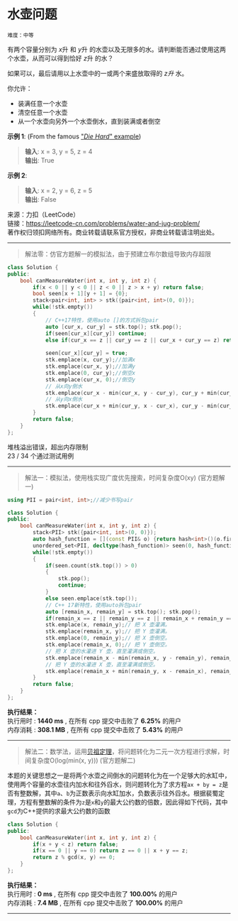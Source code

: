 # 水壶问题 #  
`难度：中等` 

有两个容量分别为 *x*升 和 *y*升 的水壶以及无限多的水。请判断能否通过使用这两个水壶，从而可以得到恰好 *z*升 的水？  

如果可以，最后请用以上水壶中的一或两个来盛放取得的 *z升* 水。  

你允许：  
- 装满任意一个水壶  
- 清空任意一个水壶  
- 从一个水壶向另外一个水壶倒水，直到装满或者倒空  

**示例 1**: (From the famous ["*Die Hard*" example](https://www.youtube.com/watch?v=BVtQNK_ZUJg))  
>**输入**: x = 3, y = 5, z = 4  
>**输出**: True  

**示例 2**:  
>**输入**: x = 2, y = 6, z = 5  
>**输出**: False  

来源：力扣（LeetCode）  
链接：https://leetcode-cn.com/problems/water-and-jug-problem/  
著作权归领扣网络所有。商业转载请联系官方授权，非商业转载请注明出处。  

---  
>解法零：仿官方题解一的模拟法，由于预建立布尔数组导致内存超限

```C++  
class Solution {
public:
    bool canMeasureWater(int x, int y, int z) {
        if(x < 0 || y < 0 || z < 0 || z > x + y) return false;
        bool seen[x + 1][y + 1] = {0};
        stack<pair<int, int> > stk({pair<int, int>(0, 0)});
        while(!stk.empty())
        {
            // C++17特性，使用auto []的方式拆包pair
            auto [cur_x, cur_y] = stk.top(); stk.pop();
            if(seen[cur_x][cur_y]) continue;
            else if(cur_x == z || cur_y == z || cur_x + cur_y == z) return true;
            
            seen[cur_x][cur_y] = true;
            stk.emplace(x, cur_y);//加满x
            stk.emplace(cur_x, y);//加满y
            stk.emplace(0, cur_y);//倒空x
            stk.emplace(cur_x, 0);//倒空y
            // 从x向y倒水
            stk.emplace(cur_x - min(cur_x, y - cur_y), cur_y + min(cur_x, y - cur_y));
            // 从y向x倒水
            stk.emplace(cur_x + min(cur_y, x - cur_x), cur_y - min(cur_y, x - cur_x));
        }
        return false;
    }
};
```  
堆栈溢出错误，超出内存限制  
23 / 34 个通过测试用例  

---  
>解法一：模拟法，使用栈实现广度优先搜索，时间复杂度O(xy) (官方题解一)  

```C++  
using PII = pair<int, int>;//减少书写pair

class Solution {
public:
    bool canMeasureWater(int x, int y, int z) {
        stack<PII> stk({pair<int, int>(0, 0)});
        auto hash_function = [](const PII& o) {return hash<int>()(o.first) ^ hash<int>()(o.second);};//仿函数
        unordered_set<PII, decltype(hash_function)> seen(0, hash_function);//自定义哈希
        while(!stk.empty())
        {
            if(seen.count(stk.top()) > 0)
            {
                stk.pop();
                continue;
            }
            else seen.emplace(stk.top());
            // C++ 17新特性，使用auto拆包pair
            auto [remain_x, remain_y] = stk.top(); stk.pop();
            if(remain_x == z || remain_y == z || remain_x + remain_y == z) return true;
            stk.emplace(x, remain_y);// 把 X 壶灌满。
            stk.emplace(remain_x, y);// 把 Y 壶灌满。
            stk.emplace(0, remain_y);// 把 X 壶倒空。
            stk.emplace(remain_x, 0);// 把 Y 壶倒空。
            // 把 X 壶的水灌进 Y 壶，直至灌满或倒空。
            stk.emplace(remain_x - min(remain_x, y - remain_y), remain_y + min(remain_x, y - remain_y));
            // 把 Y 壶的水灌进 X 壶，直至灌满或倒空。
            stk.emplace(remain_x + min(remain_y, x - remain_x), remain_y - min(remain_y, x - remain_x));
        }
        return false;
    }
};
```

**执行结果：**  
执行用时 : **1440 ms** , 在所有 cpp 提交中击败了 **6.25%** 的用户  
内存消耗 : **308.1 MB** , 在所有 cpp 提交中击败了 **5.43%** 的用户  

---  
>解法二：数学法，运用[贝祖定理](https://baike.baidu.com/item/%E8%A3%B4%E8%9C%80%E5%AE%9A%E7%90%86/5186593?fromtitle=%E8%B4%9D%E7%A5%96%E5%AE%9A%E7%90%86&fromid=5185441)，将问题转化为二元一次方程进行求解，时间复杂度O(log(min(x, y))) (官方题解二)  

本题的关键思想之一是将两个水壶之间倒水的问题转化为在一个足够大的水缸中，使用两个容量的水壶往内加水和往外舀水，则问题转化为了求方程`ax + by = z`是否有整数解，其中`a`、`b`为正数表示向水缸加水，负数表示往外舀水。根据裴蜀定理，方程有整数解的条件为`z`是`x`和`y`的最大公约数的倍数，因此得如下代码，其中`gcd`为C++提供的求最大公约数的函数
```C++  
class Solution {
public:
    bool canMeasureWater(int x, int y, int z) {
        if(x + y < z) return false;
        if(x == 0 || y == 0) return z == 0 || x + y == z;
        return z % gcd(x, y) == 0;
    }
};
```  

**执行结果：**  
执行用时 : **0 ms** , 在所有 cpp 提交中击败了 **100.00%** 的用户  
内存消耗 : **7.4 MB** , 在所有 cpp 提交中击败了 **100.00%** 的用户  

---  